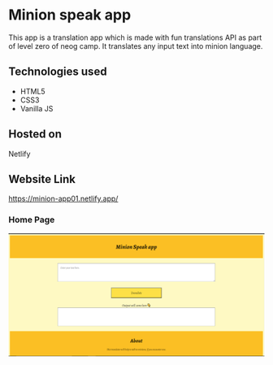 # Minion speak app
This app is a translation app which is made with fun translations API as part of level zero of neog camp. It translates any input text into minion language.
## Technologies used
  * HTML5
  * CSS3
  * Vanilla JS
## Hosted on
Netlify
## Website Link
https://minion-app01.netlify.app/

### Home Page
![Screenshot](screenshot.PNG)
